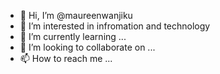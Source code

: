 - 👋 Hi, I’m @maureenwanjiku
- 👀 I’m interested in infromation and technology
- 🌱 I’m currently learning ...
- 💞️ I’m looking to collaborate on ...
- 📫 How to reach me ...

<!---
maureenwanjik/maureenwanjiku is a ✨ special ✨ repository because its `README.md` (this file) appears on your GitHub profile.
You can click the Preview link to take a look at your changes.
--->
